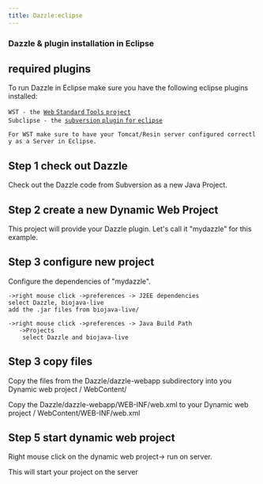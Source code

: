 ```yaml
---
title: Dazzle:eclipse
---
```


### Dazzle & plugin installation in Eclipse

required plugins
----------------

To run Dazzle in Eclipse make sure you have the following eclipse
plugins installed:

`WST - the `[`Web` `Standard` `Tools`
`project`](http://www.eclipse.org/webtools/wst/main.php)  
`Subclipse - the `[`subversion` `plugin` `for`
`eclipse`](http://subclipse.tigris.org/)

`For WST make sure to have your Tomcat/Resin server configured correctly as a Server in Eclipse.`

Step 1 check out Dazzle
-----------------------

Check out the Dazzle code from Subversion as a new Java Project.

Step 2 create a new Dynamic Web Project
---------------------------------------

This project will provide your Dazzle plugin. Let's call it "mydazzle"
for this example.

Step 3 configure new project
----------------------------

Configure the dependencies of "mydazzle".

`->right mouse click ->preferences -> J2EE dependencies`  
`select Dazzle, biojava-live`  
`add the .jar files from biojava-live/`

`->right mouse click ->preferences -> Java Build Path `  
`   ->Projects`  
`    select Dazzle and biojava-live`  

Step 3 copy files
-----------------

Copy the files from the Dazzle/dazzle-webapp subdirectory into you
Dynamic web project / WebContent/

Copy the Dazzle/dazzle-webapp/WEB-INF/web.xml to your Dynamic web
project / WebContent/WEB-INF/web.xml

Step 5 start dynamic web project
--------------------------------

Right mouse click on the dynamic web project-\> run on server.

This will start your project on the server
